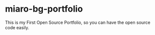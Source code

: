 # miaro-bg-portfolio
This is my First Open Source Portfolio, so you can have the open source code easily.

